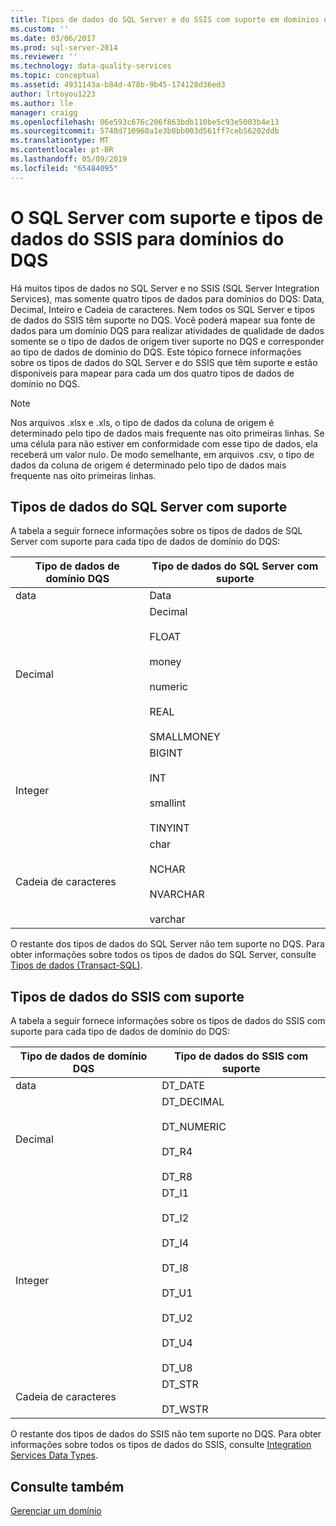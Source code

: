 ```yaml
---
title: Tipos de dados do SQL Server e do SSIS com suporte em domínios do DQS | Microsoft Docs
ms.custom: ''
ms.date: 03/06/2017
ms.prod: sql-server-2014
ms.reviewer: ''
ms.technology: data-quality-services
ms.topic: conceptual
ms.assetid: 4931143a-b84d-478b-9b45-174128d36ed3
author: lrtoyou1223
ms.author: lle
manager: craigg
ms.openlocfilehash: 06e593c676c206f863bdb110be5c93e5003b4e13
ms.sourcegitcommit: 5748d710960a1e3b8bb003d561ff7ceb56202ddb
ms.translationtype: MT
ms.contentlocale: pt-BR
ms.lasthandoff: 05/09/2019
ms.locfileid: "65484095"
---
```

# <a name="supported-sql-server-and-ssis-data-types-for-dqs-domains"></a>O SQL Server com suporte e tipos de dados do SSIS para domínios do DQS
  Há muitos tipos de dados no SQL Server e no SSIS (SQL Server Integration Services), mas somente quatro tipos de dados para domínios do DQS: Data, Decimal, Inteiro e Cadeia de caracteres. Nem todos os SQL Server e tipos de dados do SSIS têm suporte no DQS. Você poderá mapear sua fonte de dados para um domínio DQS para realizar atividades de qualidade de dados somente se o tipo de dados de origem tiver suporte no DQS e corresponder ao tipo de dados de domínio do DQS. Este tópico fornece informações sobre os tipos de dados do SQL Server e do SSIS que têm suporte e estão disponíveis para mapear para cada um dos quatro tipos de dados de domínio no DQS.  
  
> [!NOTE]  
>  Nos arquivos .xlsx e .xls, o tipo de dados da coluna de origem é determinado pelo tipo de dados mais frequente nas oito primeiras linhas. Se uma célula para não estiver em conformidade com esse tipo de dados, ela receberá um valor nulo. De modo semelhante, em arquivos .csv, o tipo de dados da coluna de origem é determinado pelo tipo de dados mais frequente nas oito primeiras linhas.  
  
##  <a name="SQLServer"></a> Tipos de dados do SQL Server com suporte  
 A tabela a seguir fornece informações sobre os tipos de dados de SQL Server com suporte para cada tipo de dados de domínio do DQS:  
  
|Tipo de dados de domínio DQS|Tipo de dados do SQL Server com suporte|  
|--------------------------|------------------------------------|  
|data|Data|  
|Decimal|Decimal<br /><br /> FLOAT<br /><br /> money<br /><br /> numeric<br /><br /> REAL<br /><br /> SMALLMONEY|  
|Integer|BIGINT<br /><br /> INT<br /><br /> smallint<br /><br /> TINYINT|  
|Cadeia de caracteres|char<br /><br /> NCHAR<br /><br /> NVARCHAR<br /><br /> varchar|  
  
 O restante dos tipos de dados do SQL Server não tem suporte no DQS. Para obter informações sobre todos os tipos de dados do SQL Server, consulte [Tipos de dados &#40;Transact-SQL&#41;](/sql/t-sql/data-types/data-types-transact-sql).  
  
##  <a name="SSIS"></a> Tipos de dados do SSIS com suporte  
 A tabela a seguir fornece informações sobre os tipos de dados do SSIS com suporte para cada tipo de dados de domínio do DQS:  
  
|Tipo de dados de domínio DQS|Tipo de dados do SSIS com suporte|  
|--------------------------|------------------------------|  
|data|DT_DATE|  
|Decimal|DT_DECIMAL<br /><br /> DT_NUMERIC<br /><br /> DT_R4<br /><br /> DT_R8|  
|Integer|DT_I1<br /><br /> DT_I2<br /><br /> DT_I4<br /><br /> DT_I8<br /><br /> DT_U1<br /><br /> DT_U2<br /><br /> DT_U4<br /><br /> DT_U8|  
|Cadeia de caracteres|DT_STR<br /><br /> DT_WSTR|  
  
 O restante dos tipos de dados do SSIS não tem suporte no DQS. Para obter informações sobre todos os tipos de dados do SSIS, consulte [Integration Services Data Types](../integration-services/data-flow/integration-services-data-types.md).  
  
## <a name="see-also"></a>Consulte também  
 [Gerenciar um domínio](../../2014/data-quality-services/managing-a-domain.md)  
  
  
